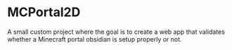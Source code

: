 # MCPortal2D
A small custom project where the goal is to create a web app that validates whether a Minecraft portal obsidian is setup properly or not.
